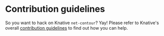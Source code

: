 # Contribution guidelines

So you want to hack on Knative `net-contour`? Yay! Please refer to Knative's
overall [contribution guidelines](https://www.knative.dev/contributing/) to find
out how you can help.
